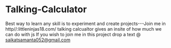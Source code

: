 # Talking-Calculator
Best way to learn any skill is to experiment and create projects---Join me in http//:littleninjas18.com/
talking calcualtor gives an insite of how much we can do with js
If you wish to join me in this project drop a text @ saikatsamanta052@gmail.com
